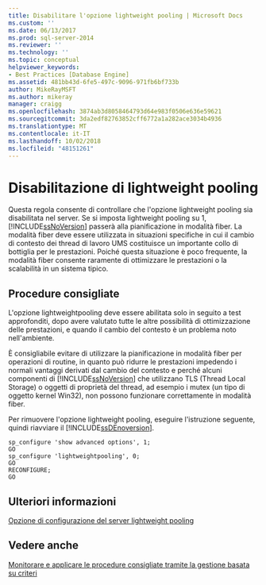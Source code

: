 ```yaml
---
title: Disabilitare l'opzione lightweight pooling | Microsoft Docs
ms.custom: ''
ms.date: 06/13/2017
ms.prod: sql-server-2014
ms.reviewer: ''
ms.technology: ''
ms.topic: conceptual
helpviewer_keywords:
- Best Practices [Database Engine]
ms.assetid: 481bb43d-6fe5-497c-9096-971fb6bf733b
author: MikeRayMSFT
ms.author: mikeray
manager: craigg
ms.openlocfilehash: 3874ab3d8058464793d64e983f0506e636e59621
ms.sourcegitcommit: 3da2edf82763852cff6772a1a282ace3034b4936
ms.translationtype: MT
ms.contentlocale: it-IT
ms.lasthandoff: 10/02/2018
ms.locfileid: "48151261"
---
```

# <a name="disable-lightweight-pooling"></a>Disabilitazione di lightweight pooling
  Questa regola consente di controllare che l'opzione lightweight pooling sia disabilitata nel server. Se si imposta lightweight pooling su 1, [!INCLUDE[ssNoVersion](../../includes/ssnoversion-md.md)] passerà alla pianificazione in modalità fiber. La modalità fiber deve essere utilizzata in situazioni specifiche in cui il cambio di contesto dei thread di lavoro UMS costituisce un importante collo di bottiglia per le prestazioni. Poiché questa situazione è poco frequente, la modalità fiber consente raramente di ottimizzare le prestazioni o la scalabilità in un sistema tipico.  
  
## <a name="best-practices-recommendations"></a>Procedure consigliate  
 L'opzione lightweightpooling deve essere abilitata solo in seguito a test approfonditi, dopo avere valutato tutte le altre possibilità di ottimizzazione delle prestazioni, e quando il cambio del contesto è un problema noto nell'ambiente.  
  
 È consigliabile evitare di utilizzare la pianificazione in modalità fiber per operazioni di routine, in quanto può ridurre le prestazioni impedendo i normali vantaggi derivati dal cambio del contesto e perché alcuni componenti di [!INCLUDE[ssNoVersion](../../includes/ssnoversion-md.md)] che utilizzano TLS (Thread Local Storage) o oggetti di proprietà del thread, ad esempio i mutex (un tipo di oggetto kernel Win32), non possono funzionare correttamente in modalità fiber.  
  
 Per rimuovere l'opzione lightweight pooling, eseguire l'istruzione seguente, quindi riavviare il [!INCLUDE[ssDEnoversion](../../includes/ssdenoversion-md.md)].  
  
```  
sp_configure 'show advanced options', 1;  
GO  
sp_configure 'lightweightpooling', 0;  
GO  
RECONFIGURE;  
GO  
```  
  
## <a name="for-more-information"></a>Ulteriori informazioni  
 [Opzione di configurazione del server lightweight pooling](../../database-engine/configure-windows/lightweight-pooling-server-configuration-option.md)  
  
## <a name="see-also"></a>Vedere anche  
 [Monitorare e applicare le procedure consigliate tramite la gestione basata su criteri](monitor-and-enforce-best-practices-by-using-policy-based-management.md)  
  
  
